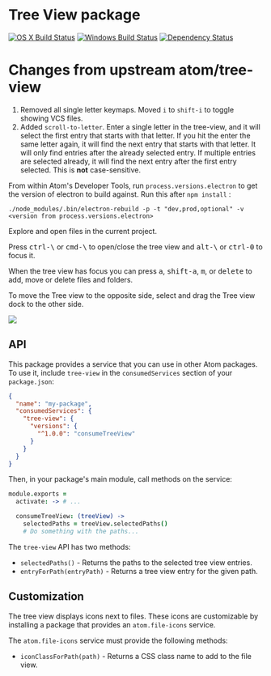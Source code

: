 # Tree View package
[![OS X Build Status](https://travis-ci.org/atom/tree-view.svg?branch=master)](https://travis-ci.org/atom/tree-view)
[![Windows Build Status](https://ci.appveyor.com/api/projects/status/com793ehi0hajrkd/branch/master?svg=true)](https://ci.appveyor.com/project/Atom/tree-view/branch/master)
[![Dependency Status](https://david-dm.org/atom/tree-view.svg)](https://david-dm.org/atom/tree-view)

# Changes from upstream atom/tree-view
1) Removed all single letter keymaps. Moved `i` to `shift-i` to toggle showing VCS files.
2) Added `scroll-to-letter`. Enter a single letter in the tree-view, and it will select the first entry that starts with that letter. If you hit the enter the same letter again, it will find the next entry that starts with that letter. It will only find entries after the already selected entry. If multiple entries are selected already, it will find the next entry after the first entry selected. This is **not** case-sensitive.

From within Atom's Developer Tools, run `process.versions.electron` to get the version of electron to build against.
Run this after `npm install` :

`./node_modules/.bin/electron-rebuild -p -t "dev,prod,optional" -v <version from process.versions.electron>`

Explore and open files in the current project.

Press <kbd>ctrl-\\</kbd> or <kbd>cmd-\\</kbd> to open/close the tree view and
<kbd>alt-\\</kbd> or <kbd>ctrl-0</kbd> to focus it.

When the tree view has focus you can press <kbd>a</kbd>, <kbd>shift-a</kbd>,
<kbd>m</kbd>, or <kbd>delete</kbd> to add, move or delete files and folders.

To move the Tree view to the opposite side, select and drag the Tree view dock to the other side.

![](https://f.cloud.github.com/assets/671378/2241932/6d9cface-9ceb-11e3-9026-31d5011d889d.png)

## API
This package provides a service that you can use in other Atom packages.
To use it, include `tree-view` in the `consumedServices` section of your
`package.json`:

``` json
{
  "name": "my-package",
  "consumedServices": {
    "tree-view": {
      "versions": {
        "^1.0.0": "consumeTreeView"
      }
    }
  }
}
```

Then, in your package's main module, call methods on the service:

``` coffee
module.exports =
  activate: -> # ...

  consumeTreeView: (treeView) ->
    selectedPaths = treeView.selectedPaths()
    # Do something with the paths...
```

The `tree-view` API has two methods:
* `selectedPaths()` - Returns the paths to the selected tree view entries.
* `entryForPath(entryPath)` - Returns a tree view entry for the given path.

## Customization
The tree view displays icons next to files. These icons are customizable by
installing a package that provides an `atom.file-icons` service.

The `atom.file-icons` service must provide the following methods:
* `iconClassForPath(path)` - Returns a CSS class name to add to the file view.

